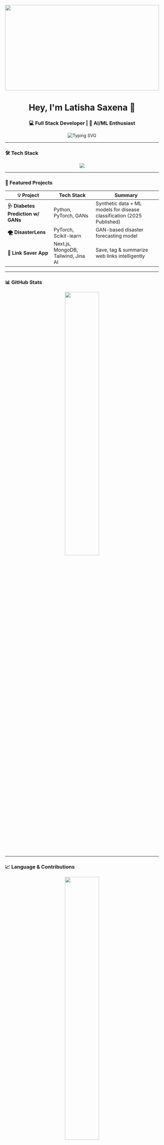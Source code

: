 <!-- 💻 GitHub Coder Profile for Latisha Saxena -->

<!-- ✨ Animated Girl Coder Banner -->
<p align="center">
  <img src="https://i.pinimg.com/736x/af/42/23/af4223cf5cc558d3df925453c4c8eb58.jpg="Girl Coder Banner" width="100%" height="280px" />
</p>

<h1 align="center">Hey, I'm Latisha Saxena 💌 </h1>
<h3 align="center">💻 Full Stack Developer | 🤖 AI/ML Enthusiast</h3>

<p align="center">
  <img src="https://readme-typing-svg.demolab.com?font=Fira+Code&pause=1000&color=00FACC&center=true&vCenter=true&width=450&lines=Building+cool+things+with+code;React+%7C+Next.js+%7C+MongoDB+%7C+AI%2FML;Passionate+Problem+Solver+%F0%9F%94%A5" alt="Typing SVG" />
</p>

---

### 🛠️ Tech Stack

<p align="center">
  <img src="https://skillicons.dev/icons?i=cpp,python,java,js,html,css,tailwind,react,nextjs,nodejs,flask,postgres,mongodb,firebase,docker,tensorflow,pytorch,git,vscode,linux" />
</p>

---

### 🚀 Featured Projects

| 💡 Project | Tech Stack | Summary |
|-----------|------------|---------|
| **🩺 Diabetes Prediction w/ GANs** | Python, PyTorch, GANs | Synthetic data + ML models for disease classification (2025 Published) |
| **🌪️ DisasterLens** | PyTorch, Scikit-learn | GAN-based disaster forecasting model |
| **🔖 Link Saver App** | Next.js, MongoDB, Tailwind, Jina AI | Save, tag & summarize web links intelligently |

---

### 📊 GitHub Stats

<p align="center">
  <img src="https://github-readme-stats.vercel.app/api?username=Latisha-29&show_icons=true&theme=tokyonight&hide_border=true" width="47%" />
</p>

---

### 📈 Language & Contributions

<p align="center">
  <img src="https://github-readme-stats.vercel.app/api/top-langs/?username=Latisha-29&layout=compact&theme=tokyonight&hide_border=true" width="47%" />
</p>

<p align="center">
  <img src="https://github-readme-activity-graph.vercel.app/graph?username=Latisha-29&theme=github-compact&hide_border=true" width="90%" />
</p>

---

### 📩 Connect With Me

<p align="center">
  <a href="https://linkedin.com/in/latisha-saxena-900402316"><img src="https://cdn-icons-png.flaticon.com/512/174/174857.png" width="32"/></a>
  <a href="mailto:latishasaxena@gmail.com"><img src="https://cdn-icons-png.flaticon.com/512/732/732200.png" width="32"/></a>
  <a href="https://github.com/Latisha-29"><img src="https://cdn-icons-png.flaticon.com/512/2111/2111432.png" width="32"/></a>
</p>

---

<p align="center">
  <strong>“Think it. Code it. Ship it. Repeat.”</strong>
</p>
